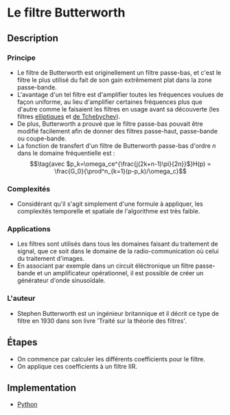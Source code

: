 # Le filtre Butterworth

## Description

### Principe

* Le filtre de Butterworth est originellement un filtre passe-bas, et c'est le filtre le plus utilisé du fait de son gain extrêmement plat dans la zone passe-bande.  
* L'avantage d'un tel filtre est d'amplifier toutes les fréquences voulues de façon uniforme, au lieu d'amplifier certaines fréquences plus que d'autre comme le faisaient les filtres en usage avant sa découverte (les filtres [elliptiques](https://fr.wikipedia.org/wiki/Filtre_elliptique) et [de Tchebychev](https://fr.wikipedia.org/wiki/Filtre_de_Tchebychev)).
* De plus, Butterworth a prouvé que le filtre passe-bas pouvait être modifié facilement afin de donner des filtres passe-haut, passe-bande ou coupe-bande.
* La fonction de transfert d'un filtre de Butterworth passe-bas d'ordre $n$ dans le domaine fréquentielle est :
$$\tag{avec $p_k=\omega_ce^{\frac{j(2k+n-1)\pi}{2n}}$}H(p) = \frac{G_0}{\prod^n_{k=1}(p-p_k)/\omega_c}$$

### Complexités

* Considérant qu'il s'agit simplement d'une formule à appliquer, les complexités temporelle et spatiale de l'algorithme est très faible.

### Applications

* Les filtres sont utilisés dans tous les domaines faisant du traitement de signal, que ce soit dans le domaine de la radio-communication où celui du traitement d'images.
* En associant par exemple dans un circuit éléctronique un filtre passe-bande et un amplificateur opérationnel, il est possible de créer un générateur d'onde sinusoïdale.

### L'auteur

* Stephen Butterworth est un ingénieur britannique et il décrit ce type de filtre en 1930 dans son livre 'Traité sur la théorie des filtres'.

## Étapes

* On commence par calculer les différents coefficients pour le filtre.
* On applique ces coefficients à un filtre IIR.

## Implementation

* [Python](https://github.com/TheAlgorithms/Python/audio_filters/butterworth_filter.py)
